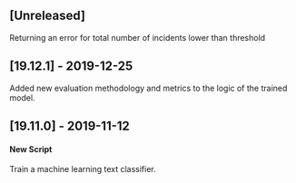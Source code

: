 ## [Unreleased]
Returning an error for total number of incidents lower than threshold

## [19.12.1] - 2019-12-25
Added new evaluation methodology and metrics to the logic of the trained model.

## [19.11.0] - 2019-11-12
#### New Script
Train a machine learning text classifier.
